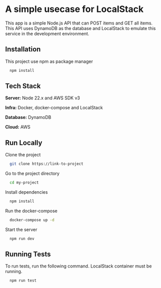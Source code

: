 # A simple usecase for LocalStack

This app is a simple Node.js API that can POST items and GET all items. This API uses DynamoDB as the database and LocalStack to emulate this service in the development environment.
## Installation

This project use npm as package manager

```bash
  npm install 
```
    
## Tech Stack

**Server:** Node 22.x and AWS SDK v3

**Infra:**  Docker, docker-compose and LocalStack

**Database:**  DynamoDB

**Cloud:** AWS


## Run Locally

Clone the project

```bash
  git clone https://link-to-project
```

Go to the project directory

```bash
  cd my-project
```

Install dependencies

```bash
  npm install
```

Run the docker-compose

```bash
  docker-compose up -d
```

Start the server

```bash
  npm run dev
```


## Running Tests

To run tests, run the following command. LocalStack container must be running.

```bash
  npm run test
```



